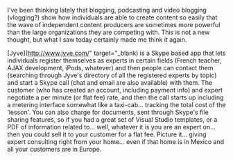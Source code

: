 I've been thinking lately that blogging, podcasting and video blogging (vlogging?) show how individuals are able to create content so easily that the wave of independent content producers are sometimes more powerful than the large organizations they are competing with. This is not a new thought, but what I saw today certainly made me think it again.

[Jyve](http://www.jyve.com/" target="_blank) is a Skype based app that lets individuals register themselves as experts in certain fields (French teacher, AJAX development, iPods, whatever) and then people can contact them (searching through Jyve's directory of all the registered experts by topic) and start a Skype call (chat and email are also available) with them. The customer (who has created an account, including payment info) and expert negotiate a per minute (or flat fee) rate, and then the call starts up including a metering interface somewhat like a taxi-cab... tracking the total cost of the &#8216;lesson'. You can also charge for documents, sent through Skype's file sharing features, so if you had a great set of Visual Studio templates, or a PDF of information related to... well, whatever it is you are an expert on... then you could sell it to your customer for a flat fee. Picture it... giving expert consulting right from your home... even if that home is in Mexico and all your customers are in Europe.